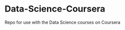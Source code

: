 Data-Science-Coursera
=====================

Repo for use with the Data Science courses on Coursera

